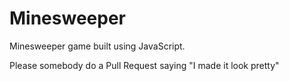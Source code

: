 # Minesweeper
Minesweeper game built using JavaScript.

Please somebody do a Pull Request saying "I made it look pretty"
